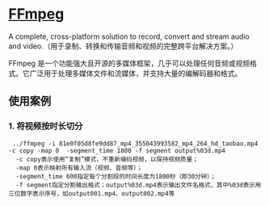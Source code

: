 # [FFmpeg](https://ffmpeg.org/ffmpeg.html#Video-Options)
A complete, cross-platform solution to record, convert and stream audio and video.（用于录制、转换和传输音频和视频的完整跨平台解决方案。）

FFmpeg 是一个功能强大且开源的多媒体框架，几乎可以处理任何音频或视频格式。它广泛用于处理多媒体文件和流媒体，并支持大量的编解码器和格式。

## 使用案例
### 1. 将视频按时长切分
```shell
 ../ffmpeg -i 81e0f05d8fe9dd87_mp4_355043993582_mp4_264_hd_taobao.mp4 -c copy -map 0  -segment_time 1800 -f segment output%03d.mp4 
  -c copy表示使用“复制”模式，不重新编码视频，以保持视频质量；
  -map 0表示映射所有输入流（视频、音频等）；
  -segment_time 600指定每个分割段的时间长度为1800秒（即30分钟）；
  -f segment指定分割输出格式；output%03d.mp4表示输出文件名格式，其中%03d表示用三位数字表示序号，如output001.mp4、output002.mp4等‌
```
